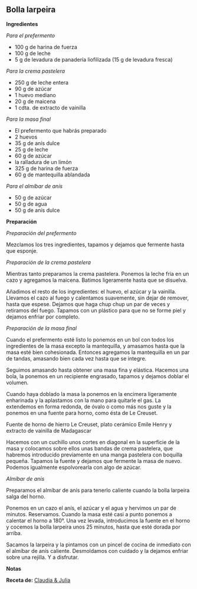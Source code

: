 ## Bolla larpeira

**Ingredientes**

*Para el prefermento*

- 100 g de harina de fuerza
- 100 g de leche
- 5 g de levadura de panadería liofilizada (15 g de levadura fresca)

*Para la crema pastelera*

- 250 g de leche entera
- 90 g de azúcar
- 1 huevo mediano
- 20 g de maicena
- 1 cdta. de extracto de vainilla

*Para la masa final*

- El prefermento que habrás preparado
- 2 huevos
- 35 g de anís dulce
- 25 g de leche
- 60 g de azúcar
- la ralladura de un limón
- 325 g de harina de fuerza
- 60 g de mantequilla ablandada

*Para el almíbar de anís*

- 50 g de azúcar
- 50 g de agua
- 50 g de anís dulce

**Preparación**

*Preparación del prefermento*

Mezclamos los tres ingredientes, tapamos y dejamos que fermente hasta que esponje.


*Preparación de la crema pastelera*

Mientras tanto preparamos la crema pastelera. Ponemos la leche fría en un cazo y agregamos la maicena. Batimos ligeramente hasta que se disuelva.

Añadimos el resto de los ingredientes: el huevo, el azúcar y la vainilla. Llevamos el cazo al fuego y calentamos suavemente, sin dejar de remover, hasta que espese. Dejamos que haga chup chup un par de veces y retiramos del fuego. Tapamos con un plástico para que no se forme piel y dejamos enfriar por completo.

*Preparación de la masa final*

Cuando el prefermento esté listo lo ponemos en un bol con todos los ingredientes de la masa excepto la mantequilla, y amasamos hasta que la masa esté bien cohesionada. Entonces agregamos la mantequilla en un par de tandas, amasando bien cada vez hasta que se integre.

Seguimos amasando hasta obtener una masa fina y elástica. Hacemos una bola, la ponemos en un recipiente engrasado, tapamos y dejamos doblar el volumen.

Cuando haya doblado la masa la ponemos en la encimera ligeramente enharinada y la aplastamos con la mano para quitarle el gas. La extendemos en forma redonda, de óvalo o como más nos guste y la ponemos en una fuente para horno, como ésta de Le Creuset.

Fuente de horno de hierro Le Creuset, plato cerámico Emile Henry y extracto de vainilla de Madagascar

Hacemos con un cuchillo unos cortes en diagonal en la superficie de la masa y colocamos sobre ellos unas bandas de crema pastelera, que habremos introducido previamente en una manga pastelera con boquilla pequeña. Tapamos la fuente y dejamos que fermente la masa de nuevo. Podemos igualmente espolvorearla con algo de azúcar.

*Almíbar de anís*

Preparamos el almíbar de anís para tenerlo caliente cuando la bolla larpeira salga del horno.

Ponemos en un cazo el anís, el azúcar y el agua y hervimos un par de minutos. Reservamos.
Cuando la masa esté casi a punto ponemos a calentar el horno a 180°. Una vez levada, introducimos la fuente en el horno y cocemos la bolla larpeira unos 25 minutos, hasta que esté dorada por arriba.

Sacamos la larpeira y la pintamos con un pincel de cocina de inmediato con el almíbar de anís caliente. Desmoldamos con cuidado y la dejamos enfriar sobre una rejilla. Y a disfrutar.

**Notas**



**Receta de:** [Claudia & Julia](http://www.claudiaandjulia.com/blogs/general/82932996-bolla-larpeira)
